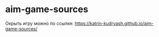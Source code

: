 # aim-game-sources
Окрыть игру можно по ссылке: https://katrin-kudryash.github.io/aim-game-sources/
